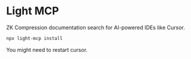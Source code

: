 # Light MCP

ZK Compression documentation search for AI-powered IDEs like Cursor.

```bash
npx light-mcp install
```

You might need to restart cursor.
